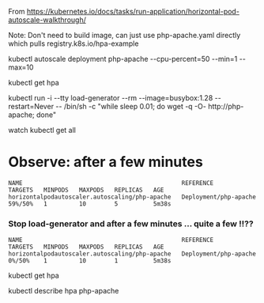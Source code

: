 
From https://kubernetes.io/docs/tasks/run-application/horizontal-pod-autoscale-walkthrough/

Note: Don't need to build image, can just use php-apache.yaml directly which pulls registry.k8s.io/hpa-example

kubectl autoscale deployment php-apache --cpu-percent=50 --min=1 --max=10

kubectl get hpa

kubectl run -i --tty load-generator --rm --image=busybox:1.28 --restart=Never -- /bin/sh -c "while sleep 0.01; do wget -q -O- http://php-apache; done"


watch kubectl  get all

# Observe: after a few minutes

```
NAME                                             REFERENCE               TARGETS   MINPODS   MAXPODS   REPLICAS   AGE
horizontalpodautoscaler.autoscaling/php-apache   Deployment/php-apache   59%/50%   1         10        5          5m38s
```

### Stop load-generator and after a few minutes ... quite a few !!??


```
NAME                                             REFERENCE               TARGETS   MINPODS   MAXPODS   REPLICAS   AGE
horizontalpodautoscaler.autoscaling/php-apache   Deployment/php-apache   0%/50%    1         10        1          5m38s
```




kubectl get hpa




kubectl describe hpa php-apache 
